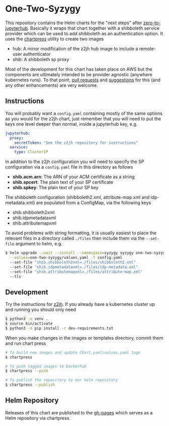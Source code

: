 # One-Two-Syzygy

This repository contains the Helm charts for the "next steps" after
[zero-to-jupyterhub](https://github.com/jupyterhub/zero-to-jupyterhub).
Basically it wraps that chart together with a shibboleth service provider which
can be used to add shibboleth as an authentication option. It uses the
[chartpress](https://github.com/jupyterhub/chartpress) utility to create two
images

  * hub: A minor modification of the z2jh hub image to include a remote-user
    authenticator
  * shib: A shibboleth sp proxy

Most of the development for this chart has taken place on AWS but the components
are ultimately intended to be provider agnostic (anywhere kubernetes runs).  To
that point, [pull requests](https://github.com/pimsmath/one-two-syzygy/pulls)
and [suggestions](https://github.com/pimsmath/one-two-syzygy/issues) for this
(and any other enhancements) are very welcome.


## Instructions

You will probably want a `config.yaml` containing mostly of the same options
as you would for the z2jh chart, just remember that you will need to put the
keys one level deeper than normal, inside a jupyterhub key, e.g.

```yaml
jupyterhub:
  proxy:
    secretToken: "See the z2jh repository for instructions"
  service:
    type: ClusterIP
```

In addition to the z2jh configuration you will need to specify the SP
configuration via a `config.yaml` file in this directory as follows

 * **shib.acm.arn**: The ARN of your ACM certificate as a string
 * **shib.spcert**: The plain text of your SP certificate
 * **shib.spkey**: The plain text of your SP key

The shibboleth configuration (shibboleth2.xml, attribute-map.xml and
idp-metadata.xml) are populated from a ConfigMap, via the following keys

 * shib.shibboleth2xml
 * shib.idpmetadataxml
 * shib.attributemapxml

To avoid problems with string formatting, it is usually easiest to place the
relevant files in a directory called `./files` then include them via the
`--set-file` argument to helm, e.g.

```bash
$ helm upgrade --wait --install --namespace=syzygy syzygy one-two-syzygy \
  --values=one-two-syzygy/values.yaml -f config.yaml
  --set-file "shib.shibboleth2xml=./files/shibboleth2.xml"
  --set-file "shib.idpmetadataxml=./files/idp-metadata.xml"
  --set-file "shib.attributemapxml=./files/attribute-map.xml"
  --tls
```

## Development
Try the instructions for
[z2jh](https://github.com/jupyterhub/zero-to-jupyterhub-k8s/blob/master/CONTRIBUTING.md).
If you already have a kubernetes cluster up and running you should only need
```bash
$ python3 -m venv .
$ source bin/activate
$ python3 -m pip install -r dev-requirements.txt
```
When you make changes in the images or templates directory, commit them and run
chart press

```bash
# To build new images and update Chart.yaml/values.yaml tags
$ chartpress

# To push tagged images to Dockerhub
$ chartpress --push

# To publish the repository to our helm repository
$ chartpress --publish
```

## Helm Repository
Releases of this chart are published to the
[gh-pages](https://pimsmath.github.io/one-two-syzygy) which serves as a Helm
repository via chartpress.
